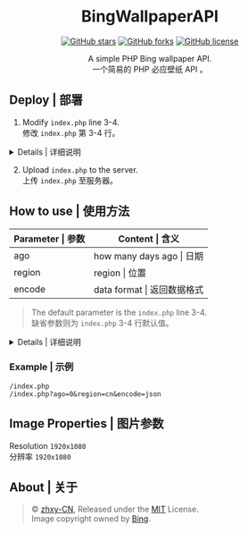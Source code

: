 <div align="center">

# BingWallpaperAPI

[![GitHub stars](https://img.shields.io/github/stars/zhxycn/BingWallpaperAPI?style=flat-square)](https://github.com/zhxycn/BingWallpaperAPI/stargazers)
[![GitHub forks](https://img.shields.io/github/forks/zhxycn/BingWallpaperAPI?style=flat-square)](https://github.com/zhxycn/BingWallpaperAPI/network)
[![GitHub license](https://img.shields.io/github/license/zhxycn/BingWallpaperAPI?style=flat-square)](https://github.com/zhxycn/BingWallpaperAPI/blob/main/LICENSE)

A simple PHP Bing wallpaper API.  
一个简易的 PHP 必应壁纸 API 。

</div>

## Deploy | 部署
1. Modify `index.php` line 3-4.  
修改 `index.php` 第 3-4 行。

<details>
<summary>Details | 详细说明</summary>

`$ago` in line 3 is how many days ago.  
第3行 `$ago` 表示日期。
Parameter \| 值|Content \| 含义
-|-
0|today \| 今天
1|yesterday \| 昨天
2|the day before yesterday \| 前天
…|…

`$region` in line 4 is Bing region.  
第4行 `$region` 表示位置。
Parameter \| 值|Content \| 含义
-|-
0|global version of Bing \| 必应国际版
1|Chinese version of Bing \| 必应国内版

</details>

2. Upload `index.php` to the server.  
上传 `index.php` 至服务器。

## How to use | 使用方法
Parameter \| 参数|Content \| 含义
-|-
ago|how many days ago \| 日期
region|region \| 位置
encode|data format \| 返回数据格式

>The default parameter is the `index.php` line 3-4.  
缺省参数则为 `index.php` 3-4 行默认值。

<details>
<summary>Details | 详细说明</summary>

**ago**
Parameter \| 值|Content \| 含义
-|-
0|today \| 今天
1|yesterday \| 昨天
2|the day before yesterday \| 前天
…|…

**region**
Parameter \| 值|Content \| 含义
-|-
global|global version of Bing \| 必应国际版
cn|Chinese version of Bing \| 必应国内版

**encode**
Parameter \| 值|Content \| 含义
-|-
json|return JSON format data \| 返回 JSON 格式数据

</details>

### Example | 示例
```
/index.php
/index.php?ago=0&region=cn&encode=json
```

## Image Properties | 图片参数
Resolution `1920x1080`  
分辨率 `1920x1080`

## About | 关于
>© [zhxy-CN](https://github.com/zhxycn), Released under the [MIT](./LICENSE) License.  
Image copyright owned by [Bing](https://www.bing.com).
